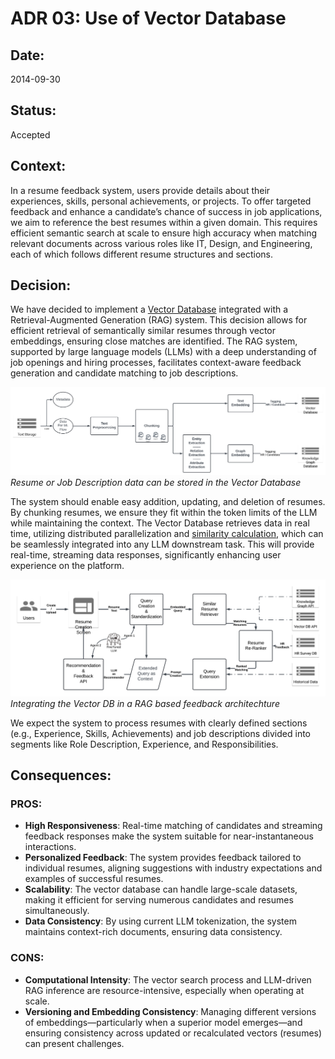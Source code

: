 # ADR 03: Use of Vector Database

## Date:
2014-09-30

## Status:
Accepted

## Context:
In a resume feedback system, users provide details about their experiences, skills, personal achievements, or projects. To offer targeted feedback and enhance a candidate’s chance of success in job applications, we aim to reference the best resumes within a given domain. This requires efficient semantic search at scale to ensure high accuracy when matching relevant documents across various roles like IT, Design, and Engineering, each of which follows different resume structures and sections.

## Decision:

We have decided to implement a [Vector Database](https://doi.org/10.48550/arXiv.2005.11401) integrated with a Retrieval-Augmented Generation (RAG) system. This decision allows for efficient retrieval of semantically similar resumes through vector embeddings, ensuring close matches are identified. The RAG system, supported by large language models (LLMs) with a deep understanding of job openings and hiring processes, facilitates context-aware feedback generation and candidate matching to job descriptions.


![vector-db-data-store.png](images/Kata_ML%20-%20Document%20Storage%20Processing.png)
*Resume or Job Description data can be stored in the Vector Database*


The system should enable easy addition, updating, and deletion of resumes. By chunking resumes, we ensure they fit within the token limits of the LLM while maintaining the context. The Vector Database retrieves data in real time, utilizing distributed parallelization and [similarity calculation](https://dl.acm.org/doi/10.5555/645925.671516), which can be seamlessly integrated into any LLM downstream task. This will provide real-time, streaming data responses, significantly enhancing user experience on the platform.

![candidate-resume-feedback-item.png](images/Kata_ML%20-%20Resume%20Creation%20Feedback.png)
*Integrating the Vector DB in a RAG based feedback architechture*

We expect the system to process resumes with clearly defined sections (e.g., Experience, Skills, Achievements) and job descriptions divided into segments like Role Description, Experience, and Responsibilities.


## Consequences:
### PROS:

- **High Responsiveness**: Real-time matching of candidates and streaming feedback responses make the system suitable for near-instantaneous interactions.
- **Personalized Feedback**: The system provides feedback tailored to individual resumes, aligning suggestions with industry expectations and examples of successful resumes.
- **Scalability**: The vector database can handle large-scale datasets, making it efficient for serving numerous candidates and resumes simultaneously.
- **Data Consistency**: By using current LLM tokenization, the system maintains context-rich documents, ensuring data consistency.

### CONS:
- **Computational Intensity**: The vector search process and LLM-driven RAG inference are resource-intensive, especially when operating at scale.
- **Versioning and Embedding Consistency**: Managing different versions of embeddings—particularly when a superior model emerges—and ensuring consistency across updated or recalculated vectors (resumes) can present challenges.
